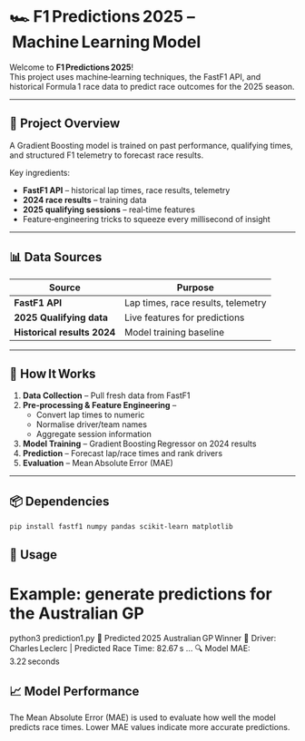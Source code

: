 # 🏎️ F1 Predictions 2025 – Machine Learning Model

Welcome to **F1 Predictions 2025**!  
This project uses machine‑learning techniques, the FastF1 API, and historical Formula 1 race data to predict race outcomes for the 2025 season.

---

## 🚀 Project Overview
A Gradient Boosting model is trained on past performance, qualifying times, and structured F1 telemetry to forecast race results.

Key ingredients:

- **FastF1 API** – historical lap times, race results, telemetry  
- **2024 race results** – training data  
- **2025 qualifying sessions** – real‑time features  
- Feature‑engineering tricks to squeeze every millisecond of insight

---

## 📊 Data Sources
| Source | Purpose |
|--------|---------|
| **FastF1 API**            | Lap times, race results, telemetry |
| **2025 Qualifying data**  | Live features for predictions |
| **Historical results 2024** | Model training baseline |

---

## 🏁 How It Works
1. **Data Collection** – Pull fresh data from FastF1  
2. **Pre‑processing & Feature Engineering** –  
   - Convert lap times to numeric  
   - Normalise driver/team names  
   - Aggregate session information  
3. **Model Training** – Gradient Boosting Regressor on 2024 results  
4. **Prediction** – Forecast lap/race times and rank drivers  
5. **Evaluation** – Mean Absolute Error (MAE)

---

## 📦 Dependencies
```bash
pip install fastf1 numpy pandas scikit-learn matplotlib
```

## 🔧 Usage
# Example: generate predictions for the Australian GP
python3 prediction1.py
🏁 Predicted 2025 Australian GP Winner 🏁
Driver: Charles Leclerc   |   Predicted Race Time: 82.67 s
...
🔍 Model MAE: 3.22 seconds

## 📈 Model Performance
The Mean Absolute Error (MAE) is used to evaluate how well the model predicts race times. Lower MAE values indicate more accurate predictions.

